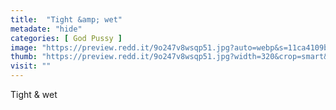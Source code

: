 ```yaml
---
title:  "Tight &amp; wet"
metadate: "hide"
categories: [ God Pussy ]
image: "https://preview.redd.it/9o247v8wsqp51.jpg?auto=webp&s=11ca4109b4e1248c6b8a3933b0f29be102272640"
thumb: "https://preview.redd.it/9o247v8wsqp51.jpg?width=320&crop=smart&auto=webp&s=4c8025397455bad330f82069ad0ee2be22edbe66"
visit: ""
---
```

Tight &amp; wet
